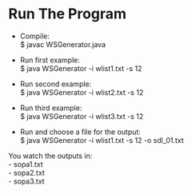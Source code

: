# Run The Program 

* Compile: <br>
    $ javac WSGenerator.java  

* Run first example: <br>
    $  java WSGenerator -i wlist1.txt -s 12

* Run second example: <br>
    $  java WSGenerator -i wlist2.txt -s 12

* Run third example: <br>
    $  java WSGenerator -i wlist3.txt -s 12

* Run and choose a file for the output: <br>
    $  java WSGenerator -i wlist1.txt -s 12 -o sdl_01.txt


You watch the outputs in: <br>
    - sopa1.txt <br>
    - sopa2.txt <br>
    - sopa3.txt <br>